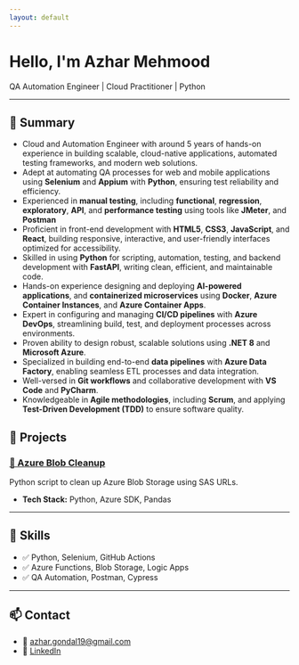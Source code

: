```yaml
---
layout: default
---
```


#  Hello, I'm Azhar Mehmood

QA Automation Engineer | Cloud Practitioner | Python 

---

## 🧾 **Summary**

- Cloud and Automation Engineer with around 5 years of hands-on experience in building scalable, cloud-native applications, automated testing frameworks, and modern web solutions.
- Adept at automating QA processes for web and mobile applications using **Selenium** and **Appium** with **Python**, ensuring test reliability and efficiency.
- Experienced in **manual testing**, including **functional**, **regression**, **exploratory**, **API**, and **performance testing** using tools like **JMeter**, and **Postman**
- Proficient in front-end development with **HTML5**, **CSS3**, **JavaScript**, and **React**, building responsive, interactive, and user-friendly interfaces optimized for accessibility.
- Skilled in using **Python** for scripting, automation, testing, and backend development with **FastAPI**, writing clean, efficient, and maintainable code.
- Hands-on experience designing and deploying **AI-powered applications**, and **containerized microservices** using **Docker**, **Azure Container Instances**, and **Azure Container Apps**.
- Expert in configuring and managing **CI/CD pipelines** with **Azure DevOps**, streamlining build, test, and deployment processes across environments.
- Proven ability to design robust, scalable solutions using **.NET 8** and **Microsoft Azure**.
- Specialized in building end-to-end **data pipelines** with **Azure Data Factory**, enabling seamless ETL processes and data integration.
- Well-versed in **Git workflows** and collaborative development with **VS Code** and **PyCharm**.
- Knowledgeable in **Agile methodologies**, including **Scrum**, and applying **Test-Driven Development (TDD)** to ensure software quality.


## 🚀 Projects


### [🔹 Azure Blob Cleanup](https://github.com/haroonkhan/blob-cleaner)
Python script to clean up Azure Blob Storage using SAS URLs.

- **Tech Stack:** Python, Azure SDK, Pandas

---

## 🧠 Skills

- ✅ Python, Selenium, GitHub Actions
- ✅ Azure Functions, Blob Storage, Logic Apps
- ✅ QA Automation, Postman, Cypress

---

## 📫 Contact

- 📧 azhar.gondal19@gmail.com
- 🔗 [LinkedIn](https://linkedin.com/in/azhar-gondal19)
